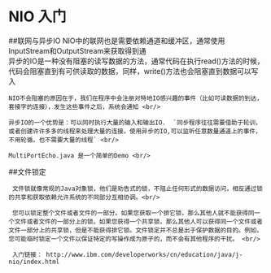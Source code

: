 # NIO 入门

##联网与异步IO
    NIO中的联网也是需要依赖通道和缓冲区，通常使用InputStream和OutputStream来获取得到通 <br/>
    异步的IO是一种没有阻塞的读写数据的方法，通常代码在执行read()方法的时候，代码会阻塞直到有可供读取的数据，同样，write()方法也会阻塞直到数据可以写入 <br/>
    
    NIO不会阻塞的原因在于，我们在程序中会注册对特地IO感兴趣的事件（比如可读数据的到达，套接字的连接），发生这些事件之后，系统会通知 <br/>
    
    异步IO的一个优势是：可以同时执行大量的输入和输出IO.  `同步程序往往需要借助于轮训，或者创建许许多多的线程来处理大量的连接。使用异步的IO,可以监听任意数量通道上的事件，不用轮循，也不需要大量的线程` <br/>
    
    MultiPortEcho.java 是一个简单的Demo <br/>
    
    
##文件锁定
     
     文件锁就像常规的Java对象锁，他们是劝告式的锁，不阻止任何形式的数据访问，相反通过锁的共享和获取依赖允许系统的不同部分互相协调。<br/>
     
     您可以锁定整个文件或者文件的一部分。如果您获取一个排它锁，那么其他人就不能获得同一个文件或者文件的一部分上的锁。如果您获得一个共享锁，那么其他人可以获得同一个文件或者文件一部分上的共享锁，但是不能获得排它锁。文件锁定并不总是出于保护数据的目的。例如，您可能临时锁定一个文件以保证特定的写操作成为原子的，而不会有其他程序的干扰。 <br/>
     
     入门链接： http://www.ibm.com/developerworks/cn/education/java/j-nio/index.html
